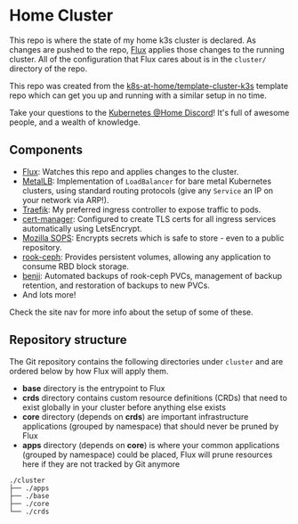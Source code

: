 # Home Cluster

This repo is where the state of my home k3s cluster is declared. As changes are pushed to the repo, [Flux](https://github.com/fluxcd/flux2) applies those changes to the running cluster. All of the configuration that Flux cares about is in the `cluster/` directory of the repo.

This repo was created from the [k8s-at-home/template-cluster-k3s](https://github.com/k8s-at-home/template-cluster-k3s) template repo which can get you up and running with a similar setup in no time.

Take your questions to the [Kubernetes @Home Discord](https://discord.gg/k8s-at-home)! It's full of awesome people, and a wealth of knowledge.

## Components

- [Flux](https://fluxcd.io/docs/): Watches this repo and applies changes to the cluster.
- [MetalLB](https://metallb.universe.tf/): Implementation of `LoadBalancer` for bare metal Kubernetes clusters, using standard routing protocols (give any `Service` an IP on your network via ARP!).
- [Traefik](https://doc.traefik.io/traefik/providers/kubernetes-ingress/): My preferred ingress controller to expose traffic to pods.
- [cert-manager](https://cert-manager.io/docs/): Configured to create TLS certs for all ingress services automatically using LetsEncrypt.
- [Mozilla SOPS](https://toolkit.fluxcd.io/guides/mozilla-sops/): Encrypts secrets which is safe to store - even to a public repository.
- [rook-ceph](https://rook.io/): Provides persistent volumes, allowing any application to consume RBD block storage.
- [benji](https://benji-backup.me/index.html): Automated backups of rook-ceph PVCs, management of backup retention, and restoration of backups to new PVCs.
- And lots more!

Check the site nav for more info about the setup of some of these.

## Repository structure

The Git repository contains the following directories under `cluster` and are ordered below by how Flux will apply them.

- **base** directory is the entrypoint to Flux
- **crds** directory contains custom resource definitions (CRDs) that need to exist globally in your cluster before anything else exists
- **core** directory (depends on **crds**) are important infrastructure applications (grouped by namespace) that should never be pruned by Flux
- **apps** directory (depends on **core**) is where your common applications (grouped by namespace) could be placed, Flux will prune resources here if they are not tracked by Git anymore

```
./cluster
├── ./apps
├── ./base
├── ./core
└── ./crds
```
